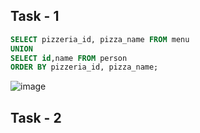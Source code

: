 ## Task - 1
```sql
SELECT pizzeria_id, pizza_name FROM menu
UNION 
SELECT id,name FROM person
ORDER BY pizzeria_id, pizza_name;
```

![image](https://github.com/sofawwg/SQL/assets/115135261/da46df35-ff10-48b4-9f46-1b4488401685)


## Task - 2
```sql

```

